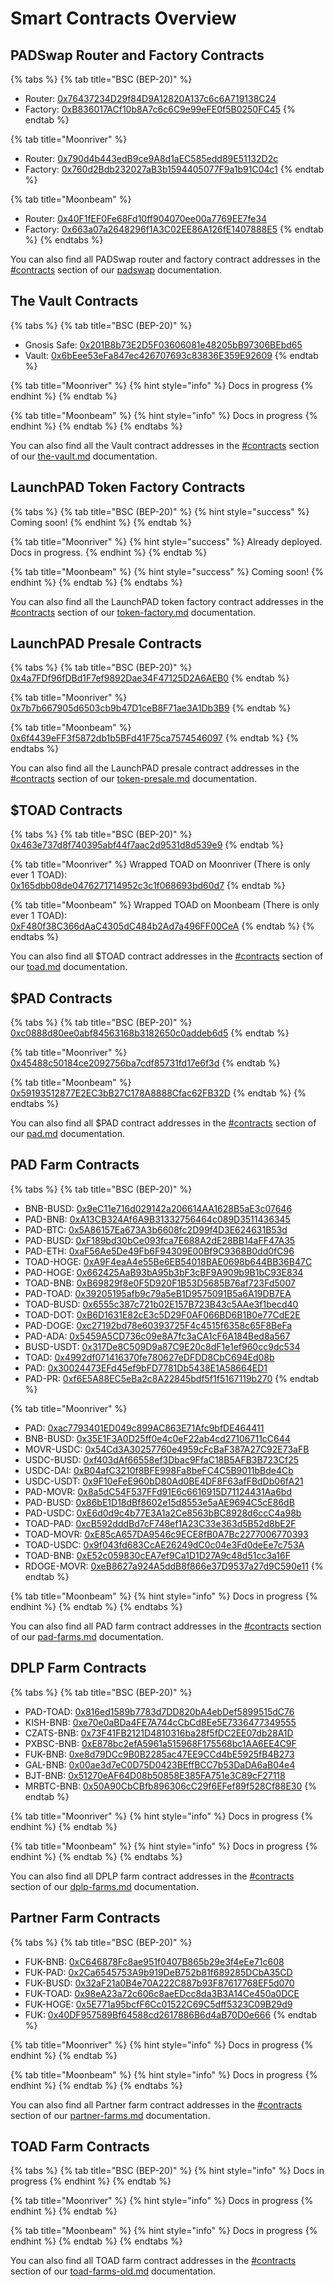 # Smart Contracts Overview

## PADSwap Router and Factory Contracts

{% tabs %}
{% tab title="BSC (BEP-20)" %}
* Router: [0x76437234D29f84D9A12820A137c6c6A719138C24](https://bscscan.com/address/0x76437234d29f84d9a12820a137c6c6a719138c24)
* Factory: [0xB836017ACf10b8A7c6c6C9e99eFE0f5B0250FC45](https://bscscan.com/address/0xb836017acf10b8a7c6c6c9e99efe0f5b0250fc45)
{% endtab %}

{% tab title="Moonriver" %}
* Router: [0x790d4b443edB9ce9A8d1aEC585edd89E51132D2c](https://moonriver.moonscan.io/address/0x790d4b443edb9ce9a8d1aec585edd89e51132d2c)
* Factory: [0x760d2Bdb232027aB3b1594405077F9a1b91C04c1](https://moonriver.moonscan.io/address/0x760d2bdb232027ab3b1594405077f9a1b91c04c1)
{% endtab %}

{% tab title="Moonbeam" %}
* Router: [0x40F1fEF0Fe68Fd10ff904070ee00a7769EE7fe34](https://blockscout.moonbeam.network/address/0x40F1fEF0Fe68Fd10ff904070ee00a7769EE7fe34)
* Factory: [0x663a07a2648296f1A3C02EE86A126fE1407888E5](https://blockscout.moonbeam.network/address/0x663a07a2648296f1A3C02EE86A126fE1407888E5)
{% endtab %}
{% endtabs %}

You can also find all PADSwap router and factory contract addresses in the [#contracts](../products/padswap/#contracts "mention") section of our [padswap](../products/padswap/ "mention") documentation.

## The Vault Contracts

{% tabs %}
{% tab title="BSC (BEP-20)" %}
* Gnosis Safe: [0x201B8b73E2D5F03606081e48205bB97306BEbd65](https://bscscan.com/address/0x201b8b73e2d5f03606081e48205bb97306bebd65)
* Vault: [0x6bEee53eFa847ec426707693c83836E359E92609](https://bscscan.com/address/0x6beee53efa847ec426707693c83836e359e92609)
{% endtab %}

{% tab title="Moonriver" %}
{% hint style="info" %}
Docs in progress
{% endhint %}
{% endtab %}

{% tab title="Moonbeam" %}
{% hint style="info" %}
Docs in progress
{% endhint %}
{% endtab %}
{% endtabs %}

You can also find all the Vault contract addresses in the [#contracts](../fundamentals/the-vault.md#contracts "mention") section of our [the-vault.md](../fundamentals/the-vault.md "mention") documentation.

## LaunchPAD Token Factory Contracts

{% tabs %}
{% tab title="BSC (BEP-20)" %}
{% hint style="success" %}
Coming soon!
{% endhint %}
{% endtab %}

{% tab title="Moonriver" %}
{% hint style="success" %}
Already deployed. Docs in progress.
{% endhint %}
{% endtab %}

{% tab title="Moonbeam" %}
{% hint style="success" %}
Coming soon!
{% endhint %}
{% endtab %}
{% endtabs %}

You can also find all the LaunchPAD token factory contract addresses in the [#contracts](../products/launchpad/token-factory.md#contracts "mention") section of our [token-factory.md](../products/launchpad/token-factory.md "mention") documentation.

## LaunchPAD Presale Contracts

{% tabs %}
{% tab title="BSC (BEP-20)" %}
[0x4a7FDf96fDBd1F7ef9892Dae34F47125D2A6AEB0](https://bscscan.com/address/0x4a7FDf96fDBd1F7ef9892Dae34F47125D2A6AEB0)
{% endtab %}

{% tab title="Moonriver" %}
[0x7b7b667905d6503cb9b47D1ceB8F71ae3A1Db3B9](https://moonriver.moonscan.io/address/0x7b7b667905d6503cb9b47D1ceB8F71ae3A1Db3B9)
{% endtab %}

{% tab title="Moonbeam" %}
[0x6f4439eFF3f5872db1b5BFd41F75ca7574546097](https://blockscout.moonbeam.network/address/0x6f4439eFF3f5872db1b5BFd41F75ca7574546097)
{% endtab %}
{% endtabs %}

You can also find all the LaunchPAD presale contract addresses in the [#contracts](../products/launchpad/token-presale.md#contracts "mention") section of our [token-presale.md](../products/launchpad/token-presale.md "mention") documentation.

## $TOAD Contracts

{% tabs %}
{% tab title="BSC (BEP-20)" %}
[0x463e737d8f740395abf44f7aac2d9531d8d539e9](https://bscscan.com/token/0x463e737d8f740395abf44f7aac2d9531d8d539e9)
{% endtab %}

{% tab title="Moonriver" %}
Wrapped TOAD on Moonriver (There is only ever 1 TOAD):\
[0x165dbb08de0476271714952c3c1f068693bd60d7](https://moonriver.moonscan.io/token/0x165dbb08de0476271714952c3c1f068693bd60d7)
{% endtab %}

{% tab title="Moonbeam" %}
Wrapped TOAD on Moonbeam (There is only ever 1 TOAD):\
[0xF480f38C366dAaC4305dC484b2Ad7a496FF00CeA](https://blockscout.moonbeam.network/tokens/0xF480f38C366dAaC4305dC484b2Ad7a496FF00CeA)
{% endtab %}
{% endtabs %}

You can also find all $TOAD contract addresses in the [#contracts](../fundamentals/tokens/toad.md#contracts "mention") section of our [toad.md](../fundamentals/tokens/toad.md "mention") documentation.

## $PAD Contracts

{% tabs %}
{% tab title="BSC (BEP-20)" %}
[0xc0888d80ee0abf84563168b3182650c0addeb6d5](https://bscscan.com/token/0xc0888d80ee0abf84563168b3182650c0addeb6d5)
{% endtab %}

{% tab title="Moonriver" %}
[0x45488c50184ce2092756ba7cdf85731fd17e6f3d](https://moonriver.moonscan.io/token/0x45488c50184ce2092756ba7cdf85731fd17e6f3d)
{% endtab %}

{% tab title="Moonbeam" %}
[0x59193512877E2EC3bB27C178A8888Cfac62FB32D](https://blockscout.moonbeam.network/address/0x59193512877E2EC3bB27C178A8888Cfac62FB32D)
{% endtab %}
{% endtabs %}

You can also find all $PAD contract addresses in the [#contracts](../fundamentals/tokens/pad.md#contracts "mention") section of our [pad.md](../fundamentals/tokens/pad.md "mention") documentation.

## PAD Farm Contracts

{% tabs %}
{% tab title="BSC (BEP-20)" %}
* BNB-BUSD: [0x9eC11e716d029142a206614AA1628B5aE3c07646](https://bscscan.com/address/0x9eC11e716d029142a206614AA1628B5aE3c07646)
* PAD-BNB: [0xA13CB324Af6A9B31332756464c089D3511436345](https://bscscan.com/address/0xA13CB324Af6A9B31332756464c089D3511436345)
* PAD-BTC: [0x5A86157Ea673A3b6608fc2D99f4D3E624631B53d](https://bscscan.com/address/0x5A86157Ea673A3b6608fc2D99f4D3E624631B53d)
* PAD-BUSD: [0xF189bd30bCe093fca7E688A2dE28BB14aFF47A35](https://bscscan.com/address/0xF189bd30bCe093fca7E688A2dE28BB14aFF47A35)
* PAD-ETH: [0xaF56Ae5De49Fb6F94309E00Bf9C9368B0dd0fC96](https://bscscan.com/address/0xaF56Ae5De49Fb6F94309E00Bf9C9368B0dd0fC96)
* TOAD-HOGE: [0xA9F4eaA4e55Be6EB54018BAE0698b644BB36B47C](https://bscscan.com/address/0xA9F4eaA4e55Be6EB54018BAE0698b644BB36B47C)
* PAD-HOGE: [0x662425AaB93bA95b3bF3cBF9A909b9B1bC93E834](https://bscscan.com/address/0x662425AaB93bA95b3bF3cBF9A909b9B1bC93E834)
* TOAD-BNB: [0xB69829f8e0F5D920F1B53D5685B76af723Fd5007](https://bscscan.com/address/0xB69829f8e0F5D920F1B53D5685B76af723Fd5007)
* PAD-TOAD: [0x39205195afb9c79a5eB1D9575091B5a6A19DB7EA](https://bscscan.com/address/0x39205195afb9c79a5eB1D9575091B5a6A19DB7EA)
* TOAD-BUSD: [0x6555c387c721b02E157B723B43c5AAe3f1becd40](https://bscscan.com/address/0x6555c387c721b02E157B723B43c5AAe3f1becd40)
* TOAD-DOT: [0xB6D1631E82cE3c5D29F0AF066BD6B1B0e77CdE2E](https://bscscan.com/address/0xB6D1631E82cE3c5D29F0AF066BD6B1B0e77CdE2E)
* PAD-DOGE: [0xc27192bd78e60393725F4c4515f6358c65F8BeFa](https://bscscan.com/address/0xc27192bd78e60393725F4c4515f6358c65F8BeFa)
* PAD-ADA: [0x5459A5CD736c09e8A7fc3aCA1cF6A184Bed8a567](https://bscscan.com/address/0x5459A5CD736c09e8A7fc3aCA1cF6A184Bed8a567)
* BUSD-USDT: [0x317De8C509D9a87C9E20c8dF1e1ef960cc9dc534](https://bscscan.com/address/0x317De8C509D9a87C9E20c8dF1e1ef960cc9dc534)
* TOAD: [0x4992df071416370fe780627eDFDD8CbC694Ed08b](https://bscscan.com/address/0x4992df071416370fe780627eDFDD8CbC694Ed08b)
* PAD: [0x30024473EFd45ef9bFD7781Db5438E1A58664ED1](https://bscscan.com/address/0x30024473EFd45ef9bFD7781Db5438E1A58664ED1)
* PAD-PR: [0xf6E5A88EC5eBa2c8A22845bdf5f1f5167119b270](https://bscscan.com/address/0xf6E5A88EC5eBa2c8A22845bdf5f1f5167119b270)
{% endtab %}

{% tab title="Moonriver" %}
* PAD: [0xac7793401ED049c899AC863E71Afc9bfDE464411](https://moonriver.moonscan.io/address/0xac7793401ED049c899AC863E71Afc9bfDE464411)
* BNB-BUSD: [0x35E1F3A0D25ff0e4c0eF22ab4cd27106711cC644](https://moonriver.moonscan.io/address/0x35E1F3A0D25ff0e4c0eF22ab4cd27106711cC644)
* MOVR-USDC: [0x54Cd3A30257760e4959cFcBaF387A27C92E73aFB](https://moonriver.moonscan.io/address/0x54Cd3A30257760e4959cFcBaF387A27C92E73aFB)
* USDC-BUSD: [0xf403dAf66558ef3Dbac9FfaC18B5AFB3B723Cf25](https://moonriver.moonscan.io/address/0xf403dAf66558ef3Dbac9FfaC18B5AFB3B723Cf25)
* USDC-DAI: [0xB04afC3210f8BFE998Fa8beFC4C5B9011bBde4Cb](https://moonriver.moonscan.io/address/0xB04afC3210f8BFE998Fa8beFC4C5B9011bBde4Cb)
* USDC-USDT: [0x9F10eFeE960bD80Ad0BE4DF8F63afFBdDb06fA21](https://moonriver.moonscan.io/address/0x9F10eFeE960bD80Ad0BE4DF8F63afFBdDb06fA21)
* PAD-MOVR: [0x8a5dC54F537FFd91E6c6616915D71124431Aa6bd](https://moonriver.moonscan.io/address/0x8a5dC54F537FFd91E6c6616915D71124431Aa6bd)
* PAD-BUSD: [0x86bE1D18dBf8602e15d8553e5aAE9694C5cE86dB](https://moonriver.moonscan.io/address/0x86bE1D18dBf8602e15d8553e5aAE9694C5cE86dB)
* PAD-USDC: [0xE6d0d9c4b77E3A1a2Ce8563bBC8928d6ccC4a98b](https://moonriver.moonscan.io/address/0xE6d0d9c4b77E3A1a2Ce8563bBC8928d6ccC4a98b)
* TOAD-PAD: [0xcB592dddBd7cF748ef1A23C33e363d5B52d8bE2F](https://moonriver.moonscan.io/address/0xcB592dddBd7cF748ef1A23C33e363d5B52d8bE2F)
* TOAD-MOVR: [0xE85cA657DA9546c9ECE8fB0A7Bc2277006770393](https://moonriver.moonscan.io/address/0xE85cA657DA9546c9ECE8fB0A7Bc2277006770393)
* TOAD-USDC: [0x9f043fd683CcAE26249dC0c04e3Fd0deEe7c753A](https://moonriver.moonscan.io/address/0x9f043fd683CcAE26249dC0c04e3Fd0deEe7c753A)
* TOAD-BNB: [0xE52c059830cEA7ef9Ca1D1D27A9c48d51cc3a16F](https://moonriver.moonscan.io/address/0xE52c059830cEA7ef9Ca1D1D27A9c48d51cc3a16F)
* RDOGE-MOVR: [0xeB8627a924A5ddB8f866e37D9537a27d9C590e11](https://moonriver.moonscan.io/address/0xeB8627a924A5ddB8f866e37D9537a27d9C590e11)
{% endtab %}

{% tab title="Moonbeam" %}
{% hint style="info" %}
Docs in progress
{% endhint %}
{% endtab %}
{% endtabs %}

You can also find all PAD farm contract addresses in the [#contracts](../products/farms/pad-farms.md#contracts "mention") section of our [pad-farms.md](../products/farms/pad-farms.md "mention") documentation.

## DPLP Farm Contracts

{% tabs %}
{% tab title="BSC (BEP-20)" %}
* PAD-TOAD: [0x816ed1589b7783d7DD820bA4ebDef5899515dC76](https://bscscan.com/address/0x816ed1589b7783d7DD820bA4ebDef5899515dC76)
* KISH-BNB: [0xe70e0aBDa4FE7A744cCbCd8Ee5E7336477349555](https://bscscan.com/address/0xe70e0aBDa4FE7A744cCbCd8Ee5E7336477349555)
* CZATS-BNB: [0x73F41FB2121D4810316ba28f5fDC2EE07db28A1D](https://bscscan.com/address/0x73F41FB2121D4810316ba28f5fDC2EE07db28A1D)
* PXBSC-BNB: [0xE878bc2efA5961a515968F175568bc1AA6EE4C9F](https://bscscan.com/address/0xE878bc2efA5961a515968F175568bc1AA6EE4C9F)
* FUK-BNB: [0xe8d79DCc9B0B2285ac47EE9CCd4bE5925fB4B273](https://bscscan.com/address/0xe8d79DCc9B0B2285ac47EE9CCd4bE5925fB4B273)
* GAL-BNB: [0x00ae3d7eC0D75D0423BEffBCC7b53DaDA6aB04e4](https://bscscan.com/address/0x00ae3d7eC0D75D0423BEffBCC7b53DaDA6aB04e4)
* BJT-BNB: [0x51270eAF64D08b50858E385FA751e3C89cF27118](https://bscscan.com/address/0x51270eAF64D08b50858E385FA751e3C89cF27118)
* MRBTC-BNB: [0x50A90CbCBfb896306cC29f6EFef89f528Cf88E30](https://bscscan.com/address/0x50A90CbCBfb896306cC29f6EFef89f528Cf88E30)
{% endtab %}

{% tab title="Moonriver" %}
{% hint style="info" %}
Docs in progress
{% endhint %}
{% endtab %}

{% tab title="Moonbeam" %}
{% hint style="info" %}
Docs in progress
{% endhint %}
{% endtab %}
{% endtabs %}

You can also find all DPLP farm contract addresses in the [#contracts](../products/farms/dplp-farms.md#contracts "mention") section of our [dplp-farms.md](../products/farms/dplp-farms.md "mention") documentation.

## Partner Farm Contracts

{% tabs %}
{% tab title="BSC (BEP-20)" %}
* FUK-BNB: [0xC646878Fc8ae951f0407B865b29e3f4eEe71c608](https://bscscan.com/address/0xC646878Fc8ae951f0407B865b29e3f4eEe71c608)
* FUK-PAD: [0x2Ca6545753A9b919DeB752b81f689285DCbA35CD](https://bscscan.com/address/0x2Ca6545753A9b919DeB752b81f689285DCbA35CD)
* FUK-BUSD: [0x32aF21a0B4e70A222C887b93F87617768EF5d070](https://bscscan.com/address/0x32aF21a0B4e70A222C887b93F87617768EF5d070)
* FUK-TOAD: [0x98eA23a72c606c8aeEDcc8da3B3A14Ce450a0DCE](https://bscscan.com/address/0x98eA23a72c606c8aeEDcc8da3B3A14Ce450a0DCE)
* FUK-HOGE: [0x5E771a95bcfF6Cc01522C69C5dff5323C09B29d9](https://bscscan.com/address/0x5E771a95bcfF6Cc01522C69C5dff5323C09B29d9)
* FUK: [0x40DF957589Bf64588cd2617886B6d4aB70D0e666](https://bscscan.com/address/0x40DF957589Bf64588cd2617886B6d4aB70D0e666)
{% endtab %}

{% tab title="Moonriver" %}
{% hint style="info" %}
Docs in progress
{% endhint %}
{% endtab %}

{% tab title="Moonbeam" %}
{% hint style="info" %}
Docs in progress
{% endhint %}
{% endtab %}
{% endtabs %}

You can also find all Partner farm contract addresses in the [#contracts](../products/farms/partner-farms.md#contracts "mention") section of our [partner-farms.md](../products/farms/partner-farms.md "mention") documentation.

## TOAD Farm Contracts

{% tabs %}
{% tab title="BSC (BEP-20)" %}
{% hint style="info" %}
Docs in progress
{% endhint %}
{% endtab %}

{% tab title="Moonriver" %}
{% hint style="info" %}
Docs in progress
{% endhint %}
{% endtab %}

{% tab title="Moonbeam" %}
{% hint style="info" %}
Docs in progress
{% endhint %}
{% endtab %}
{% endtabs %}

You can also find all TOAD farm contract addresses in the [#contracts](../products/farms/toad-farms-old.md#contracts "mention") section of our [toad-farms-old.md](../products/farms/toad-farms-old.md "mention") documentation.
